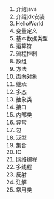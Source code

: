 1. 介绍java
2. 介绍jdk安装
3. HelloWorld
4. 变量定义
5. 基本数据类型
6. 运算符
7. 流程控制
8. 数组
9. 方法
10. 面向对象
11. 继承
12. 多态
13. 抽象类
14. 接口
15. 内部类
16. 异常
17. 包
18. 泛型
19. 集合
20. IO
21. 网络编程
22. 多线程
23. 反射
24. 注解
25. 常用类
